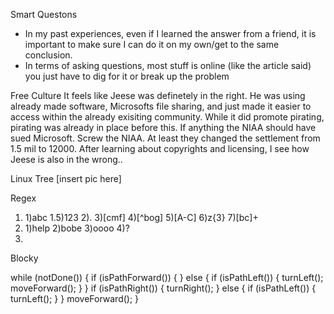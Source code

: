 Smart Questons
- In my past experiences, even if I learned the answer from a friend, it is important to make sure I can do it on my own/get to
  the same conclusion. 
- In terms of asking questions, most stuff is online (like the article said) you just have to dig for it or break up the problem

Free Culture
It feels like Jeese was definetely in the right. He was using already made software, Microsofts file sharing, and just made it
easier to access within the already exisiting community. While it did promote pirating, pirating was already in place before this. If anything the NIAA should have sued Microsoft. Screw the NIAA. At least they changed the settlement from 1.5 mil to 12000. After learning about copyrights and licensing, I see how Jeese is also in the wrong..

Linux Tree
[insert pic here]

Regex
1.  1)abc 1.5)123 2)\. 3)[cmf] 4)[^bog] 5)[A-C] 6)z{3} 7)[bc]+
2.  1)help 2)bobe 3)oooo 4)?
3.  

Blocky

while (notDone()) {
  if (isPathForward()) {
  } else {
  if (isPathLeft()) {
      turnLeft();
      moveForward();
    }
  }
  if (isPathRight()) {
    turnRight();
  } else {
    if (isPathLeft()) {
      turnLeft();
    }
  }
  moveForward();
}
